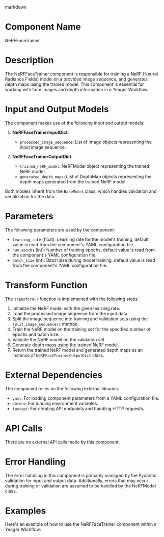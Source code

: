 markdown
# Component Name

NeRFFaceTrainer

# Description

The NeRFFaceTrainer component is responsible for training a NeRF (Neural Radiance Fields) model on a provided image sequence, and generates depth maps using the trained model. This component is essential for working with face images and depth information in a Yeager Workflow.

# Input and Output Models

The component makes use of the following input and output models:

1. **NeRFFaceTrainerInputDict**:
    - `processed_image_sequence`: List of Image objects representing the input image sequence.
    
2. **NeRFFaceTrainerOutputDict**:
    - `trained_neRF_model`: NeRFModel object representing the trained NeRF model.
    - `generated_depth_maps`: List of DepthMap objects representing the depth maps generated from the trained NeRF model.

Both models inherit from the `BaseModel` class, which handles validation and serialization for the data.

# Parameters

The following parameters are used by the component:

- `learning_rate` (float): Learning rate for the model's training, default value is read from the component's YAML configuration file.
- `num_epochs` (int): Number of training epochs, default value is read from the component's YAML configuration file.
- `batch_size` (int): Batch size during model training, default value is read from the component's YAML configuration file.

# Transform Function

The `transform()` function is implemented with the following steps:

1. Initialize the NeRF model with the given learning rate.
2. Load the processed image sequence from the input data.
3. Split the image sequence into training and validation sets using the `split_image_sequence()` method.
4. Train the NeRF model on the training set for the specified number of epochs and batch size.
5. Validate the NeRF model on the validation set.
6. Generate depth maps using the trained NeRF model.
7. Return the trained NeRF model and generated depth maps as an instance of `NeRFFaceTrainerOutputDict` class.

# External Dependencies

The component relies on the following external libraries:

- `yaml`: For loading component parameters from a YAML configuration file.
- `dotenv`: For loading environment variables.
- `fastapi`: For creating API endpoints and handling HTTP requests.

# API Calls

There are no external API calls made by this component.

# Error Handling

The error handling in this component is primarily managed by the Pydantic validation for input and output data. Additionally, errors that may occur during training or validation are assumed to be handled by the NeRFModel class.

# Examples

Here's an example of how to use the NeRFFaceTrainer component within a Yeager Workflow:

